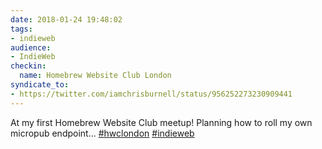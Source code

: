 ```yaml
---
date: 2018-01-24 19:48:02
tags:
- indieweb
audience:
- IndieWeb
checkin:
  name: Homebrew Website Club London
syndicate_to:
- https://twitter.com/iamchrisburnell/status/956252273230909441
---
```


At my first Homebrew Website Club meetup! Planning how to roll my own micropub endpoint... <a rel="external" href="https://twitter.com/hashtag/hwclondon" title="hwclondon on Twitter">#hwclondon</a> <a rel="external" href="https://twitter.com/hashtag/indieweb" title="indieweb on Twitter">#indieweb</a>

